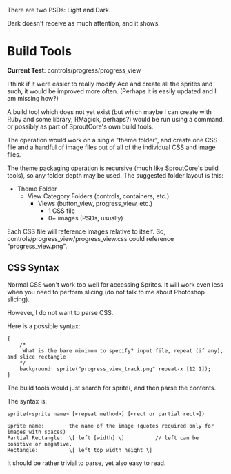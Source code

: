 There are two PSDs: Light and Dark.

Dark doesn't receive as much attention, and it shows.


Build Tools
===========
**Current Test**: controls/progress/progress_view

I think if it were easier to really modify Ace and create all the sprites and such,
it would be improved more often. (Perhaps it is easily updated and I am missing how?)

A build tool which does not yet exist (but which maybe I can create with Ruby and
some library; RMagick, perhaps?) would be run using a command, or possibly as part
of SproutCore's own build tools.

The operation would work on a single "theme folder", and create one CSS file and a
handful of image files out of all of the individual CSS and image files.

The theme packaging operation is recursive (much like SproutCore's build tools), so
any folder depth may be used. The suggested folder layout is this:

* Theme Folder
	* View Category Folders (controls, containers, etc.)
		* Views (button\_view, progress\_view, etc.)
			* 1 CSS file
			* 0+ images (PSDs, usually)

Each CSS file will reference images relative to itself. So, controls/progress\_view/progress_view.css
could reference "progress\_view.png".

CSS Syntax
----------
Normal CSS won't work too well for accessing Sprites. It will work even less when
you need to perform slicing (do not talk to me about Photoshop slicing).

However, I do not want to parse CSS.

Here is a possible syntax:

	{
		/*
		 What is the bare minimum to specify? input file, repeat (if any), and slice rectangle
		*/
		background: sprite("progress_view_track.png" repeat-x [12 1]);
	}

The build tools would just search for sprite(, and then parse the contents.

The syntax is:

	sprite(<sprite name> [<repeat method>] [<rect or partial rect>])
	
	Sprite name: 		the name of the image (quotes required only for images with spaces)
	Partial Rectangle: 	\[ left [width] \]			// left can be positive or negative.
	Rectangle:		   	\[ left top width height \]

It should be rather trivial to parse, yet also easy to read.
